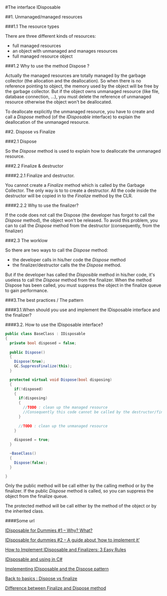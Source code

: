 #The interface IDisposable


##1. Unmanaged/managed resources 

###1.1 The resource types

There are three different kinds of resources:
- full managed resources
- an object with unmanaged and manages resources
- full managed resource object


###1.2 Why to use the method Dispose ?

Actually the managed resources are totally managed by the garbage collector (the allocation and the deallocation). So when there is no reference pointing to object, the memory used by the object will be free by the garbage collector.
But if the object owns unmanaged resource (like file, database connection, ...), you must delete the reference of unmanaged resource otherwise the object won't be deallocated.

To deallocate explicitly the unmanaged resource, you have to create and call a _Dispose_ method (of the _IDisposable_ interface) to explain the deallocation of the unmanaged resource.


##2. Dispose vs Finalize

###2.1 Dispose

So the _Dispose_ method is used to explain how to deallocate the unmanaged resource.


###2.2 Finalize & destructor

####2.2.1 Finalize and destructor.

You cannot create a _Finalize_ method which is called by the Garbage Collector. The only way is to to create a destructor. All the code inside the destructor will be copied in to the _Finalize_ method by the CLR.

####2.2.2 Why to use the finalizer?

If the code does not call the Dispose (the developer has forgot to call the _Dispose_ method), the object won't be released. To avoid this problem, you can to call the _Dispose_ method from the destructor (consequently, from the finalizer)

###2.3 The worklow

So there are two ways to call the _Dispose_ method:
- the developer calls in his/her code the _Dispose_ method
- the finalizer/destructor calls the the _Dispose_ method.

But if the developer has called the _Disposible_ method in his/her code, it's useless to call the _Dispose_ method from the finalizer. When the method Dispose has been called, you must suppress the object in the finalize queue to gain performance.

###3.The best practices / The pattern


####3.1.When should you use and implement the IDisposable interface and the finalizer?




####3.2. How to use the IDisposable interface?

```cs
public class BaseClass : IDisposable
{
  private bool disposed = false;
  
  public Dispose()
  {
    Dispose(true);
    GC.SuppressFinalize(this);
  }

  protected virtual void Dispose(bool disposing)
  {
    if(!disposed)
    {
      if(disposing)
      {
        //TODO : clean up the managed resource
        //Consequently this code cannot be called by the destructor/finalizer
      }
    
      //TODO : clean up the unmanaged resource
    }
    
    disposed = true;
  }

  ~BaseClass()
  {
    Dispose(false);
  }

}

```

Only the public method will be call either by the calling method or by the finalizer. If the public _Dispose_ method is called, so you can suppress the object from the finalize queue.

The protected method will be call either by the method of the object or by the inherited class.



####Some url

[IDisposable for Dummies #1 – Why? What?](http://blog.ilab8.com/2012/04/26/idisposable-for-dummies-1-why/)

[IDisposable for dummies #2 – A guide about ‘how to implement it’](http://blog.ilab8.com/2012/04/29/idisposable-for-dummies-2-how/)

[How to Implement IDisposable and Finalizers: 3 Easy Rules](http://blog.stephencleary.com/2009/08/how-to-implement-idisposable-and.html)

[IDisposable and using in C#](https://coding.abel.nu/2011/12/idisposable-and-using-in-c/)

[Implementing IDisposable and the Dispose pattern](http://www.codeproject.com/Articles/15360/Implementing-IDisposable-and-the-Dispose-Pattern-P)

[Back to basics : Dispose vs finalize](http://www.c-sharpcorner.com/UploadFile/nityaprakash/back-to-basics-dispose-vs-finalize/)

[Difference between Finalize and Dispose method](http://www.dotnet-tricks.com/Tutorial/netframework/P1MK271013-Difference-Between-Finalize-and-Dispose-Method.html)
